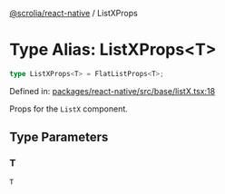 [@scrolia/react-native](../README.md) / ListXProps

# Type Alias: ListXProps\<T\>

```ts
type ListXProps<T> = FlatListProps<T>;
```

Defined in: [packages/react-native/src/base/listX.tsx:18](https://github.com/alpheustangs/scrolia/blob/99f515e4b0095d09a280c57c2fd0f9cf08d6dcf1/packages/react-native/src/base/listX.tsx#L18)

Props for the `ListX` component.

## Type Parameters

### T

`T`
